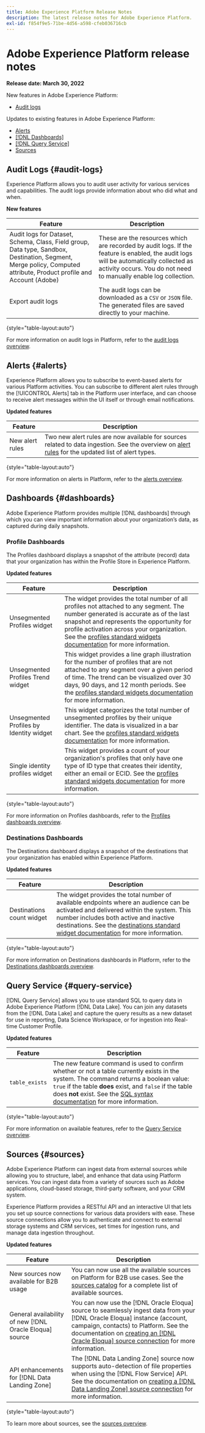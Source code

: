 ```yaml
---
title: Adobe Experience Platform Release Notes
description: The latest release notes for Adobe Experience Platform.
exl-id: f854f9e5-71be-4d56-a598-cfeb036716cb
---
```

# Adobe Experience Platform release notes 

**Release date: March 30, 2022**

New features in Adobe Experience Platform:

- [Audit logs](#audit-logs)

Updates to existing features in Adobe Experience Platform:

- [Alerts](#alerts)
- [[!DNL Dashboards]](#dashboards)
- [[!DNL Query Service]](#query-service)
- [Sources](#sources)
<!-- - [Experience Data Model (XDM)](#xdm) -->

## Audit Logs {#audit-logs}

Experience Platform allows you to audit user activity for various services and capabilities. The audit logs provide information about who did what and when.

**New features**

| Feature | Description |
| --- | --- |
| Audit logs for Dataset, Schema, Class, Field group, Data type, Sandbox, Destination, Segment, Merge policy, Computed attribute, Product profile and Account (Adobe) | These are the resources which are recorded by audit logs. If the feature is enabled, the audit logs will be automatically collected as activity occurs. You do not need to manually enable log collection. |
| Export audit logs | The audit logs can be downloaded as a `CSV` or `JSON` file. The generated files are saved directly to your machine.  |

{style="table-layout:auto"}

For more information on audit logs in Platform, refer to the [audit logs overview](../../landing/governance-privacy-security/audit-logs/overview.md).

## Alerts {#alerts}

Experience Platform allows you to subscribe to event-based alerts for various Platform activities. You can subscribe to different alert rules through the [!UICONTROL Alerts] tab in the Platform user interface, and can choose to receive alert messages within the UI itself or through email notifications.

**Updated features**

| Feature | Description |
| --- | --- |
| New alert rules | Two new alert rules are now available for sources related to data ingestion. See the overview on [alert rules](../../observability/alerts/rules.md) for the updated list of alert types. |

{style="table-layout:auto"}

For more information on alerts in Platform, refer to the [alerts overview](../../observability/alerts/overview.md).

## Dashboards {#dashboards}

Adobe Experience Platform provides multiple [!DNL dashboards] through which you can view important information about your organization’s data, as captured during daily snapshots.

### Profile Dashboards

The Profiles dashboard displays a snapshot of the attribute (record) data that your organization has within the Profile Store in Experience Platform. 

**Updated features**

| Feature | Description |
| --- | --- |
| Unsegmented Profiles widget | The widget provides the total number of all profiles not attached to any segment. The number generated is accurate as of the last snapshot and represents the opportunity for profile activation across your organization. See the [profiles standard widgets documentation](../../dashboards/guides/profiles.md#standard-widgets) for more information. |
| Unsegmented Profiles Trend widget | This widget provides a line graph illustration for the number of profiles that are not attached to any segment over a given period of time. The trend can be visualized over 30 days, 90 days, and 12 month periods. See the [profiles standard widgets documentation](../../dashboards/guides/profiles.md#standard-widgets) for more information. |
| Unsegmented Profiles by Identity widget | This widget categorizes the total number of unsegmented profiles by their unique identifier. The data is visualized in a bar chart. See the [profiles standard widgets documentation](../../dashboards/guides/profiles.md#standard-widgets) for more information. |
| Single identity profiles widget | This widget provides a count of your organization's profiles that only have one type of ID type that creates their identity, either an email or ECID. See the [profiles standard widgets documentation](../../dashboards/guides/profiles.md#standard-widgets) for more information. |

{style="table-layout:auto"}

For more information on Profiles dashboards, refer to the [Profiles dashboards overview](../../dashboards/guides/profiles.md).

### Destinations Dashboards

The Destinations dashboard displays a snapshot of the destinations that your organization has enabled within Experience Platform. 

**Updated features**

| Feature | Description |
| --- | --- |
|  Destinations count widget | The widget provides the total number of available endpoints where an audience can be activated and delivered within the system. This number includes both active and inactive destinations. See the [destinations standard widget documentation](../../dashboards/guides/destinations.md#standard-widgets) for more information. |

{style="table-layout:auto"}

For more information on Destinations dashboards in Platform, refer to the [Destinations dashboards overview](../../dashboards/guides/destinations.md).

<!-- ## Experience Data Model (XDM) {#xdm}

Experience Data Model (XDM) is an open-source specification that provides common structures and definitions (schemas) for data that is brought into Adobe Experience Platform. By adhering to XDM standards, all customer experience data can be incorporated into a common representation to deliver insights in a faster, more integrated way. You can gain valuable insights from customer actions, define customer audiences through segments, and use customer attributes for personalization purposes.

| Feature | Description |
| --- | --- |
| Add or remove individual standard fields for a schema | The Schema Editor UI now allows you to add portions of standard field groups to your schemas, providing more flexibility for the fields you choose to include without needing to build custom resources from scratch.<br><br>You can now also define ad-hoc custom fields directly within the schema structure and assign them to a new or existing custom field group without needing to create or edit the field group beforehand.<br><br>See the guide on [creating and editing schemas in the UI](../../xdm/ui/resources/schemas.md) for more information on these new workflows. |

{style="table-layout:auto"}

For more information on XDM in Platform, see the [XDM System overview](../../xdm/home.md). -->

## Query Service {#query-service}

[!DNL Query Service] allows you to use standard SQL to query data in Adobe Experience Platform [!DNL Data Lake]. You can join any datasets from the [!DNL Data Lake] and capture the query results as a new dataset for use in reporting, Data Science Workspace, or for ingestion into Real-time Customer Profile.

**Updated features**

| Feature | Description |
| --- | --- |
| `table_exists` | The new feature command is used to confirm whether or not a table currently exists in the system. The command returns a boolean value: `true` if the table **does** exist, and `false` if the table does **not** exist. See the [SQL syntax documentation](../../query-service/sql/syntax.md) for more information. |

{style="table-layout:auto"}

For more information on available features, refer to the [Query Service overview](../../query-service/home.md).

## Sources {#sources}

Adobe Experience Platform can ingest data from external sources while allowing you to structure, label, and enhance that data using Platform services. You can ingest data from a variety of sources such as Adobe applications, cloud-based storage, third-party software, and your CRM system.

Experience Platform provides a RESTful API and an interactive UI that lets you set up source connections for various data providers with ease. These source connections allow you to authenticate and connect to external storage systems and CRM services, set times for ingestion runs, and manage data ingestion throughout.

**Updated features**

| Feature | Description |
| --- | --- |
| New sources now available for B2B usage | You can now use all the available sources on Platform for B2B use cases. See the [sources catalog](../../sources/home.md) for a complete list of available sources. |
| General availability of new [!DNL Oracle Eloqua] source | You can now use the [!DNL Oracle Eloqua] source to seamlessly ingest data from your [!DNL Oracle Eloqua] instance (account, campaign, contacts) to Platform. See the documentation on [creating an [!DNL Oracle Eloqua] source connection](../../sources/connectors/marketing-automation/oracle-eloqua.md) for more information. |
| API enhancements for [!DNL Data Landing Zone] | The [!DNL Data Landing Zone] source now supports auto-detection of file properties when using the [!DNL Flow Service] API. See the documentation on [creating a [!DNL Data Landing Zone] source connection](../../sources/tutorials/api/create/cloud-storage/data-landing-zone.md) for more information. |

{style="table-layout:auto"}

To learn more about sources, see the [sources overview](../../sources/home.md).
